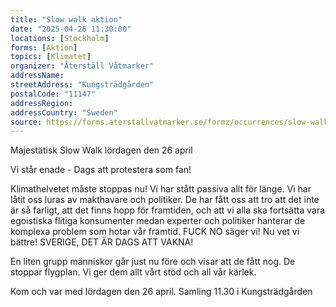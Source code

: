 ```yaml
---
title: "Slow walk aktion"
date: "2025-04-26 11:30:00"
locations: [Stockholm]
forms: [Aktion]
topics: [Klimatet]
organizer: "Återställ Våtmarker"
addressName:
streetAddress: "Kungsträdgården"
postalCode: "11147"
addressRegion:
addressCountry: "Sweden"
source: https://forms.aterstallvatmarker.se/formz/occurrences/slow-walk-aktion-stockholm-2025-04-26/registrations/new
---
```

Majestätisk Slow Walk lördagen den 26 april



Vi står enade - Dags att protestera som fan!



Klimathelvetet måste stoppas nu! Vi har stått passiva allt för länge. Vi har låtit oss luras av makthavare och politiker. De har fått oss att tro att det inte är så farligt, att det finns hopp för framtiden, och att vi alla ska fortsätta vara egoistiska flitiga konsumenter medan experter och politiker hanterar de komplexa problem som hotar vår framtid. FUCK NO säger vi! Nu vet vi bättre! SVERIGE, DET ÄR DAGS ATT VAKNA!



En liten grupp människor går just nu före och visar att de fått nog. De stoppar flygplan. Vi ger dem allt vårt stöd och all vår kärlek.



Kom och var med lördagen den 26 april. Samling 11.30 i Kungsträdgården
